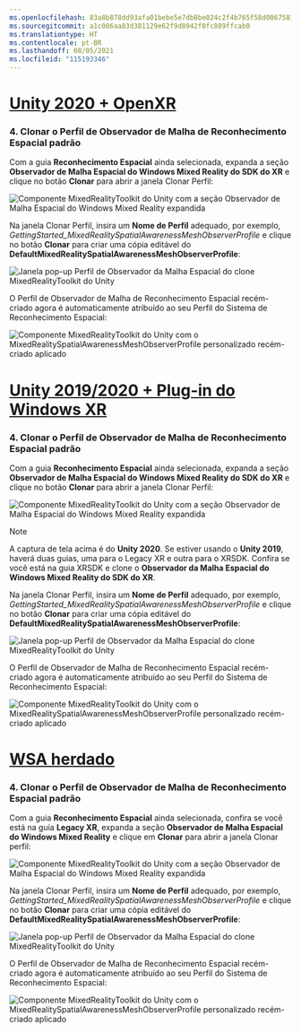 ```yaml
---
ms.openlocfilehash: 83a8b878dd93afa01bebe5e7db8be024c2f4b765f58d0067581d39092fd3a849
ms.sourcegitcommit: a1c086aa83d381129e62f9d8942f0fc889ffcab0
ms.translationtype: HT
ms.contentlocale: pt-BR
ms.lasthandoff: 08/05/2021
ms.locfileid: "115193346"
---
```

# <a name="unity-2020--openxr"></a>[Unity 2020 + OpenXR](#tab/openxr)

### <a name="4-clone-the-default-spatial-awareness-mesh-observer-profile"></a>4. Clonar o Perfil de Observador de Malha de Reconhecimento Espacial padrão

Com a guia **Reconhecimento Espacial** ainda selecionada, expanda a seção **Observador de Malha Espacial do Windows Mixed Reality do SDK do XR** e clique no botão **Clonar** para abrir a janela Clonar Perfil:

![Componente MixedRealityToolkit do Unity com a seção Observador de Malha Espacial do Windows Mixed Reality expandida](../images/mr-learning-base/base-03-section1-step4-1xrsdk.png)

Na janela Clonar Perfil, insira um **Nome de Perfil** adequado, por exemplo, _GettingStarted_MixedRealitySpatialAwarenessMeshObserverProfile_ e clique no botão **Clonar** para criar uma cópia editável do **DefaultMixedRealitySpatialAwarenessMeshObserverProfile**:

![Janela pop-up Perfil de Observador da Malha Espacial do clone MixedRealityToolkit do Unity](../images/mr-learning-base/base-03-section1-step4-2xrsdk.png)

O Perfil de Observador de Malha de Reconhecimento Espacial recém-criado agora é automaticamente atribuído ao seu Perfil do Sistema de Reconhecimento Espacial:

![Componente MixedRealityToolkit do Unity com o MixedRealitySpatialAwarenessMeshObserverProfile personalizado recém-criado aplicado](../images/mr-learning-base/base-03-section1-step4-3xrsdk.png)

# <a name="unity-20192020--windows-xr-plugin"></a>[Unity 2019/2020 + Plug-in do Windows XR](#tab/winxr)

### <a name="4-clone-the-default-spatial-awareness-mesh-observer-profile"></a>4. Clonar o Perfil de Observador de Malha de Reconhecimento Espacial padrão

Com a guia **Reconhecimento Espacial** ainda selecionada, expanda a seção **Observador de Malha Espacial do Windows Mixed Reality do SDK do XR** e clique no botão **Clonar** para abrir a janela Clonar Perfil:

![Componente MixedRealityToolkit do Unity com a seção Observador de Malha Espacial do Windows Mixed Reality expandida](../images/mr-learning-base/base-03-section1-step4-1xrsdk.png)

> [!NOTE]
> A captura de tela acima é do **Unity 2020**. Se estiver usando o **Unity 2019**, haverá duas guias, uma para o Legacy XR e outra para o XRSDK. Confira se você está na guia XRSDK e clone o **Observador da Malha Espacial do Windows Mixed Reality do SDK do XR**.

Na janela Clonar Perfil, insira um **Nome de Perfil** adequado, por exemplo, _GettingStarted_MixedRealitySpatialAwarenessMeshObserverProfile_ e clique no botão **Clonar** para criar uma cópia editável do **DefaultMixedRealitySpatialAwarenessMeshObserverProfile**:

![Janela pop-up Perfil de Observador da Malha Espacial do clone MixedRealityToolkit do Unity](../images/mr-learning-base/base-03-section1-step4-2xrsdk.png)

O Perfil de Observador de Malha de Reconhecimento Espacial recém-criado agora é automaticamente atribuído ao seu Perfil do Sistema de Reconhecimento Espacial:

![Componente MixedRealityToolkit do Unity com o MixedRealitySpatialAwarenessMeshObserverProfile personalizado recém-criado aplicado](../images/mr-learning-base/base-03-section1-step4-3xrsdk.png)

# <a name="legacy-wsa"></a>[WSA herdado](#tab/wsa)

### <a name="4-clone-the-default-spatial-awareness-mesh-observer-profile"></a>4. Clonar o Perfil de Observador de Malha de Reconhecimento Espacial padrão

Com a guia **Reconhecimento Espacial** ainda selecionada, confira se você está na guia **Legacy XR**, expanda a seção **Observador de Malha Espacial do Windows Mixed Reality** e clique em **Clonar** para abrir a janela Clonar perfil:

![Componente MixedRealityToolkit do Unity com a seção Observador de Malha Espacial do Windows Mixed Reality expandida](../images/mr-learning-base/base-03-section1-step4-1.png)

Na janela Clonar Perfil, insira um **Nome de Perfil** adequado, por exemplo, _GettingStarted_MixedRealitySpatialAwarenessMeshObserverProfile_ e clique no botão **Clonar** para criar uma cópia editável do **DefaultMixedRealitySpatialAwarenessMeshObserverProfile**:

![Janela pop-up Perfil de Observador da Malha Espacial do clone MixedRealityToolkit do Unity](../images/mr-learning-base/base-03-section1-step4-2.png)

O Perfil de Observador de Malha de Reconhecimento Espacial recém-criado agora é automaticamente atribuído ao seu Perfil do Sistema de Reconhecimento Espacial:

![Componente MixedRealityToolkit do Unity com o MixedRealitySpatialAwarenessMeshObserverProfile personalizado recém-criado aplicado](../images/mr-learning-base/base-03-section1-step4-3.png)
